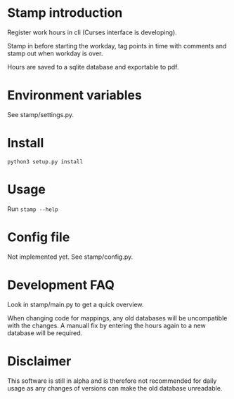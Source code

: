 # Stamp introduction

Register work hours in cli (Curses interface is developing).

Stamp in before starting the workday, tag points in time with comments and stamp out when workday is over.

Hours are saved to a sqlite database and exportable to pdf.  


# Environment variables

See stamp/settings.py.


# Install

`python3 setup.py install`


# Usage

Run `stamp --help`


# Config file

Not implemented yet. See stamp/config.py.


# Development FAQ

Look in stamp/main.py to get a quick overview.

When changing code for mappings, any old databases will be uncompatible with the changes. A manuall fix by entering the hours again to a new database will be required.


# Disclaimer

This software is still in alpha and is therefore not recommended for daily usage as any changes of versions can make the old database unreadable.
